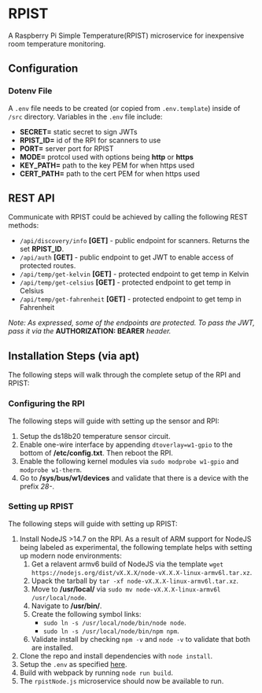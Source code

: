# RPIST
A Raspberry Pi Simple Temperature(RPIST) microservice for inexpensive room temperature monitoring.  

## **Configuration**

### **Dotenv File**
A `.env`  file needs to be created (or copied from `.env.template`) inside of
`/src` directory. Variables in the `.env` file include:
- **SECRET=** static secret to sign JWTs
- **RPIST_ID=** id of the RPI for scanners to use
- **PORT=** server port for RPIST
- **MODE=** protcol used with options being **http** or **https**
- **KEY_PATH=** path to the key PEM for when https used
- **CERT_PATH=** path to the cert PEM for when https used

## **REST API**
Communicate with RPIST could be achieved by calling the following REST methods:
- `/api/discovery/info` **[GET]** - public endpoint for scanners. Returns the set **RPIST_ID**. 
- `/api/auth` **[GET]** - public endpoint to get JWT to enable access of protected routes.
- `/api/temp/get-kelvin` **[GET]** - protected endpoint to get temp in Kelvin
- `/api/temp/get-celsius` **[GET]** - protected endpoint to get temp in Celsius
- `/api/temp/get-fahrenheit` **[GET]** - protected endpoint to get temp in Fahrenheit

*Note: As expressed, some of the endpoints are protected. To pass the JWT, pass it
via the* **AUTHORIZATION: BEARER** *header.*

## **Installation Steps (via apt)**
The following steps will walk through the complete setup of the RPI and RPIST:

### **Configuring the RPI**
The following steps will guide with setting up the sensor and RPI:
1. Setup the ds18b20 temperature sensor circuit.
2. Enable one-wire interface by appending `dtoverlay=w1-gpio`
to the bottom of **/etc/config.txt**. Then reboot the RPI.
3. Enable the following kernel modules via `sudo modprobe w1-gpio`
and `modprobe w1-therm`.
4. Go to **/sys/bus/w1/devices** and validate that there is
a device with the prefix *28-*.

### **Setting up RPIST**
The following steps will guide with setting up RPIST:
1. Install NodeJS >14.7 on the RPI. As a result of ARM support for NodeJS
being labeled as experimental, the following template helps with setting
up modern node environments:
    1. Get a relavent armv6 build of NodeJS via the template `wget https://nodejs.org/dist/vX.X.X/node-vX.X.X-linux-armv6l.tar.xz`.
    2. Upack the tarball by `tar -xf node-vX.X.X-linux-armv6l.tar.xz`.
    3. Move to **/usr/local/** via `sudo mv node-vX.X.X-linux-armv6l /usr/local/node`.
    4. Navigate to **/usr/bin/**.
    5. Create the following symbol links: 
        - `sudo ln -s /usr/local/node/bin/node node`.
        - `sudo ln -s /usr/local/node/bin/npm npm`.
    6. Validate install by checking `npm -v` and `node -v` to validate that both are installed.
2. Clone the repo and install dependencies with `node install`.
3. Setup the `.env` as specified [here](#configuration).
4. Build with webpack by running `node run build`.
5. The `rpistNode.js` microservice should now be available to run.